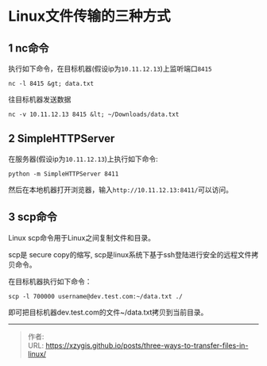 # Linux文件传输的三种方式


## 1 nc命令

执行如下命令，在目标机器(假设ip为`10.11.12.13`)上监听端口`8415`
```
nc -l 8415 &gt; data.txt
```

往目标机器发送数据 
```
nc -v 10.11.12.13 8415 &lt; ~/Downloads/data.txt
```

## 2 SimpleHTTPServer

在服务器(假设ip为`10.11.12.13`)上执行如下命令: 
```
python -m SimpleHTTPServer 8411 
```
然后在本地机器打开浏览器，输入`http://10.11.12.13:8411/`可以访问。

## 3 scp命令

Linux scp命令用于Linux之间复制文件和目录。

scp是 secure copy的缩写, scp是linux系统下基于ssh登陆进行安全的远程文件拷贝命令。

在目标机器执行如下命令： 
```
scp -l 700000 username@dev.test.com:~/data.txt ./ 
```
即可把目标机器dev.test.com的文件~/data.txt拷贝到当前目录。

---

> 作者:   
> URL: https://xzygis.github.io/posts/three-ways-to-transfer-files-in-linux/  

